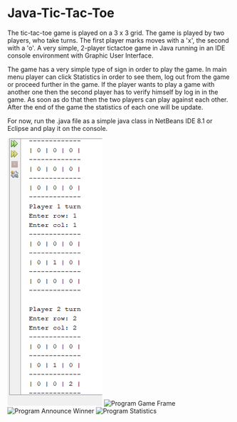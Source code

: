 # Java-Tic-Tac-Toe

The tic-tac-toe game is played on a 3 x 3 grid. 
The game is played by two players, who take turns. The first player marks moves with a 'x', the second with a 'o'.
A very simple, 2-player tictactoe game in Java running in an IDE console environment with Graphic User Interface.

The game has a very simple type of sign in order to play the game. In main menu player can click Statistics in order
to see them, log out from the game or proceed further in the game. If the player wants to play a game with another one
then the second player has to verify himself by log in in the game. As soon as do that then the two players can
play against each other. After the end of the game the statistics of each one will be update.

For now, run the .java file as a simple java class in NetBeans IDE 8.1 or Eclipse and play it on the console.

![Program Instance SnapShot](https://github.com/aoyshi/Java-Tic-Tac-Toe/blob/master/program%20snapshot.png)
![Program Game Frame](https://github.com/nikopoly/Java-Tic-Tac-Toe/blob/master/game%20frame.jpg)
![Program Announce Winner](https://github.com/nikopoly/Java-Tic-Tac-Toe/blob/master/announce%20winner.jpg)
![Program Statistics](https://github.com/nikopoly/Java-Tic-Tac-Toe/blob/master/statistics.jpg)
